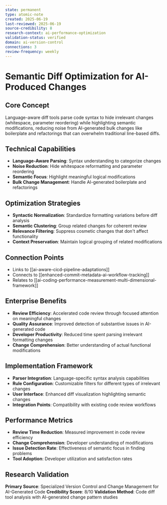 ```yaml
---
state: permanent
type: atomic-note
created: 2025-06-19
last-reviewed: 2025-06-19
source-credibility: 8
research-context: ai-performance-optimization
validation-status: verified
domain: ai-version-control
connections: 3
review-frequency: weekly
---
```


# Semantic Diff Optimization for AI-Produced Changes

## Core Concept
Language-aware diff tools parse code syntax to hide irrelevant changes (whitespace, parameter reordering) while highlighting semantic modifications, reducing noise from AI-generated bulk changes like boilerplate and refactorings that can overwhelm traditional line-based diffs.

## Technical Capabilities
- **Language-Aware Parsing**: Syntax understanding to categorize changes
- **Noise Reduction**: Hide whitespace reformatting and parameter reordering
- **Semantic Focus**: Highlight meaningful logical modifications
- **Bulk Change Management**: Handle AI-generated boilerplate and refactorings

## Optimization Strategies
- **Syntactic Normalization**: Standardize formatting variations before diff analysis
- **Semantic Clustering**: Group related changes for coherent review
- **Relevance Filtering**: Suppress cosmetic changes that don't affect functionality
- **Context Preservation**: Maintain logical grouping of related modifications

## Connection Points
- Links to [[ai-aware-cicd-pipeline-adaptations]]
- Connects to [[enhanced-commit-metadata-ai-workflow-tracking]]
- Relates to [[ai-coding-performance-measurement-multi-dimensional-framework]]

## Enterprise Benefits
- **Review Efficiency**: Accelerated code review through focused attention on meaningful changes
- **Quality Assurance**: Improved detection of substantive issues in AI-generated code
- **Developer Productivity**: Reduced time spent parsing irrelevant formatting changes
- **Change Comprehension**: Better understanding of actual functional modifications

## Implementation Framework
- **Parser Integration**: Language-specific syntax analysis capabilities
- **Rule Configuration**: Customizable filters for different types of irrelevant changes
- **User Interface**: Enhanced diff visualization highlighting semantic changes
- **Integration Points**: Compatibility with existing code review workflows

## Performance Metrics
- **Review Time Reduction**: Measured improvement in code review efficiency
- **Change Comprehension**: Developer understanding of modifications
- **Issue Detection Rate**: Effectiveness of semantic focus in finding problems
- **Tool Adoption**: Developer utilization and satisfaction rates

## Research Validation
**Primary Source**: Specialized Version Control and Change Management for AI-Generated Code
**Credibility Score**: 8/10
**Validation Method**: Code diff tool analysis with AI-generated change pattern studies